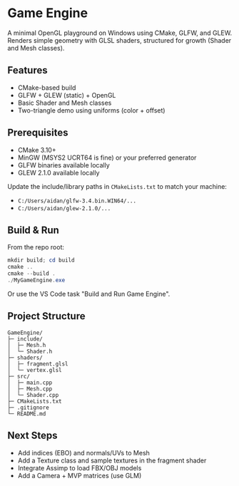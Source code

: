 # Game Engine

A minimal OpenGL playground on Windows using CMake, GLFW, and GLEW. Renders simple geometry with GLSL shaders, structured for growth (Shader and Mesh classes).

## Features
- CMake-based build
- GLFW + GLEW (static) + OpenGL
- Basic Shader and Mesh classes
- Two-triangle demo using uniforms (color + offset)

## Prerequisites
- CMake 3.10+
- MinGW (MSYS2 UCRT64 is fine) or your preferred generator
- GLFW binaries available locally
- GLEW 2.1.0 available locally

Update the include/library paths in `CMakeLists.txt` to match your machine:
- `C:/Users/aidan/glfw-3.4.bin.WIN64/...`
- `C:/Users/aidan/glew-2.1.0/...`

## Build & Run
From the repo root:

```powershell
mkdir build; cd build
cmake ..
cmake --build .
./MyGameEngine.exe
```

Or use the VS Code task "Build and Run Game Engine".

## Project Structure
```
GameEngine/
├─ include/
│  ├─ Mesh.h
│  └─ Shader.h
├─ shaders/
│  ├─ fragment.glsl
│  └─ vertex.glsl
├─ src/
│  ├─ main.cpp
│  ├─ Mesh.cpp
│  └─ Shader.cpp
├─ CMakeLists.txt
├─ .gitignore
└─ README.md
```

## Next Steps
- Add indices (EBO) and normals/UVs to Mesh
- Add a Texture class and sample textures in the fragment shader
- Integrate Assimp to load FBX/OBJ models
- Add a Camera + MVP matrices (use GLM)
